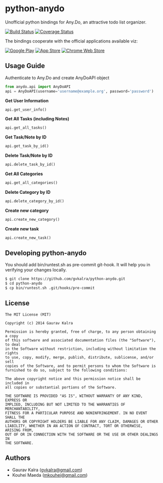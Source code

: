 python-anydo
============

Unofficial python bindings for Any.Do, an attractive todo list organizer.

[![Build Status](https://travis-ci.org/gvkalra/python-anydo.png?branch=master)](https://travis-ci.org/gvkalra/python-anydo)
[![Coverage Status](https://coveralls.io/repos/gvkalra/python-anydo/badge.png?branch=master)](https://coveralls.io/r/gvkalra/python-anydo?branch=master)

The bindings cooperate with the official applications available viz:

[![Google Play](http://www.any.do/images/download-badges/40px/googleplay.png)](https://play.google.com/store/apps/details?id=com.anydo)
[![App Store](http://www.any.do/images/download-badges/40px/appstore.png)](https://itunes.apple.com/us/app/any.do/id497328576?ls=1&mt=8)
[![Chrome Web Store](http://www.any.do/images/download-badges/40px/chromewebstore.png)](https://chrome.google.com/webstore/detail/anydo/kdadialhpiikehpdeejjeiikopddkjem)

Usage Guide
-----------------
Authenticate to Any.Do and create AnyDoAPI object
```python
from anydo.api import AnyDoAPI
api = AnyDoAPI(username='username@example.org', password='password')
```

**Get User Information**
```python
api.get_user_info()
```

**Get All Tasks (including Notes)**
```python
api.get_all_tasks()
```

**Get Task/Note by ID**
```python
api.get_task_by_id()
```

**Delete Task/Note by ID**
```python
api.delete_task_by_id()
```

**Get All Categories**
```python
api.get_all_categories()
```

**Delete Category by ID**
```python
api.delete_category_by_id()
```

**Create new category**
```python
api.create_new_category()
```

**Create new task**
```python
api.create_new_task()
```

Developing python-anydo
--------------------------------------------
You should add bin/runtest.sh as pre-commit git-hook.
It will help you in verifying your changes locally.
```bash
$ git clone https://github.com/gvkalra/python-anydo.git
$ cd python-anydo
$ cp bin/runtest.sh .git/hooks/pre-commit
```

License
-----------------
```text
The MIT License (MIT)

Copyright (c) 2014 Gaurav Kalra

Permission is hereby granted, free of charge, to any person obtaining a copy
of this software and associated documentation files (the "Software"), to deal
in the Software without restriction, including without limitation the rights
to use, copy, modify, merge, publish, distribute, sublicense, and/or sell
copies of the Software, and to permit persons to whom the Software is
furnished to do so, subject to the following conditions:

The above copyright notice and this permission notice shall be included in
all copies or substantial portions of the Software.

THE SOFTWARE IS PROVIDED "AS IS", WITHOUT WARRANTY OF ANY KIND, EXPRESS OR
IMPLIED, INCLUDING BUT NOT LIMITED TO THE WARRANTIES OF MERCHANTABILITY,
FITNESS FOR A PARTICULAR PURPOSE AND NONINFRINGEMENT. IN NO EVENT SHALL THE
AUTHORS OR COPYRIGHT HOLDERS BE LIABLE FOR ANY CLAIM, DAMAGES OR OTHER
LIABILITY, WHETHER IN AN ACTION OF CONTRACT, TORT OR OTHERWISE, ARISING FROM,
OUT OF OR IN CONNECTION WITH THE SOFTWARE OR THE USE OR OTHER DEALINGS IN
THE SOFTWARE.
```

Authors
-----------------
- Gaurav Kalra (<gvkalra@gmail.com>)
- Kouhei Maeda (<mkouhei@gmail.com>)
